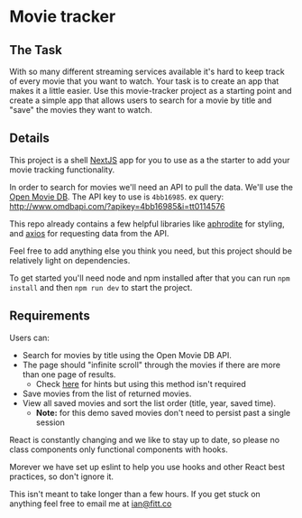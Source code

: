 # Movie tracker

## The Task

With so many different streaming services available it's hard to keep track of every movie that you want to watch. Your task is to create an app that makes it a little easier. Use this movie-tracker project as a starting point and create a simple app that allows users to search for a movie by title and "save" the movies they want to watch.

## Details

This project is a shell [NextJS](https://nextjs.org/) app for you to use as a the starter to add your movie tracking functionality.

In order to search for movies we'll need an API to pull the data. We'll use the [Open Movie DB](http://www.omdbapi.com/). The API key to use is `4bb16985`. ex query: http://www.omdbapi.com/?apikey=4bb16985&i=tt0114576

This repo already contains a few helpful libraries like [aphrodite](https://github.com/Khan/aphrodite) for styling, and [axios](https://github.com/axios/axios) for requesting data from the API.

Feel free to add anything else you think you need, but this project should be relatively light on dependencies.

To get started you'll need node and npm installed after that you can run `npm install` and then `npm run dev` to start the project.

## Requirements

Users can:
* Search for movies by title using the Open Movie DB API.
* The page should "infinite scroll" through the movies if there are more than one page of results.
  * Check [here](https://github.com/thebuilder/react-intersection-observer) for hints but using this method isn't required
* Save movies from the list of returned movies.
* View all saved movies and sort the list order (title, year, saved time).
	* **Note:** for this demo saved movies don't need to persist past a single session

React is constantly changing and we like to stay up to date, so please no class components only functional components with hooks.

Morever we have set up eslint to help you use hooks and other React best practices, so don't ignore it.

This isn't meant to take longer than a few hours. If you get stuck on anything feel free to email me at ian@fitt.co
